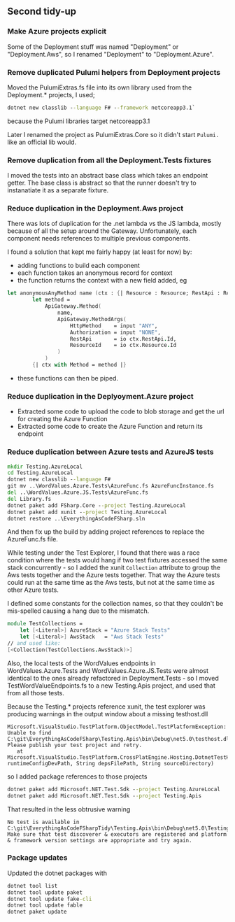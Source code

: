 ## Second tidy-up
### Make Azure projects explicit
Some of the Deployment stuff was named "Deployment" or "Deployment.Aws", so I renamed "Deployment" to "Deployment.Azure".
### Remove duplicated Pulumi helpers from Deployment projects
Moved the PulumiExtras.fs file into its own library used from the Deployment.* projects, I used;
```cmd
dotnet new classlib --language F# --framework netcoreapp3.1`
```
because the Pulumi libraries target netcoreapp3.1

Later I renamed the project as PulumiExtras.Core so it didn't start `Pulumi.` like an official lib would.
### Remove duplication from all the Deployment.Tests fixtures
I moved the tests into an abstract base class which takes an endpoint getter. The base class is abstract so that the runner doesn't try to instanatiate it as a separate fixture.
### Reduce duplication in the Deployment.Aws project
There was lots of duplication for the .net lambda vs the JS lambda, mostly because of all the setup around the Gateway. Unfortunately, each component needs references to multiple previous components.

I found a solution that kept me fairly happy (at least for now) by:
- adding functions to build each component
- each function takes an anonymous record for context
- the function returns the context with a new field added, eg 
```fsharp
let anonymousAnyMethod name (ctx : {| Resource : Resource; RestApi : RestApi |}) =
        let method =
            ApiGateway.Method(
                name,
                ApiGateway.MethodArgs(
                    HttpMethod    = input "ANY",
                    Authorization = input "NONE",
                    RestApi       = io ctx.RestApi.Id,
                    ResourceId    = io ctx.Resource.Id
                )
            )
        {| ctx with Method = method |}
```
- these functions can then be piped.
### Reduce duplication in the Deplyoyment.Azure project
- Extracted some code to upload the code to blob storage and get the url for creating the Azure Function
- Extracted some code to create the Azure Function and return its endpoint
### Reduce duplication between Azure tests and AzureJS tests
```cmd
mkdir Testing.AzureLocal
cd Testing.AzureLocal
dotnet new classlib --language F#
git mv ..\WordValues.Azure.Tests\AzureFunc.fs AzureFuncInstance.fs
del ..\WordValues.Azure.JS.Tests\AzureFunc.fs
del Library.fs
dotnet paket add FSharp.Core --project Testing.AzureLocal
dotnet paket add xunit --project Testing.AzureLocal
dotnet restore ..\EverythingAsCodeFSharp.sln
```
And then fix up the build by adding project references to replace the AzureFunc.fs file.

While testing under the Test Explorer, I found that there was a race condition where the tests would hang if two test fixtures accessed the same stack concurrently - so I added the xunit `Collection` attribute to group the Aws tests together and the Azure tests together. That way the Azure tests could run at the same time as the Aws tests, but not at the same time as other Azure tests. 

I defined some constants for the collection names, so that they couldn't be mis-spelled causing a hang due to the mismatch.
```fsharp
module TestCollections =
    let [<Literal>] AzureStack = "Azure Stack Tests"
    let [<Literal>] AwsStack   = "Aws Stack Tests"
// and used like:
[<Collection(TestCollections.AwsStack)>]
```
Also, the local tests of the WordValues endpoints in WordValues.Azure.Tests and WordValues.Azure.JS.Tests were almost identical to the ones already refactored in Deployment.Tests - so I moved TestWordValueEndpoints.fs to a new Testing.Apis project, and used that from all those tests.

Because the Testing.* projects reference xunit, the test explorer was producing warnings in the output window about a missing testhost.dll
```
Microsoft.VisualStudio.TestPlatform.ObjectModel.TestPlatformException: Unable to find C:\git\EverythingAsCodeFSharp\Testing.Apis\bin\Debug\net5.0\testhost.dll. Please publish your test project and retry.
   at Microsoft.VisualStudio.TestPlatform.CrossPlatEngine.Hosting.DotnetTestHostManager.GetTestHostPath(String runtimeConfigDevPath, String depsFilePath, String sourceDirectory)
```
so I added package references to those projects
```cmd
dotnet paket add Microsoft.NET.Test.Sdk --project Testing.AzureLocal
dotnet paket add Microsoft.NET.Test.Sdk --project Testing.Apis
```
That resulted in the less obtrusive warning
```
No test is available in C:\git\EverythingAsCodeFSharpTidy\Testing.Apis\bin\Debug\net5.0\Testing.Apis.dll. Make sure that test discoverer & executors are registered and platform & framework version settings are appropriate and try again.
```
### Package updates
Updated the dotnet packages with
```cmd
dotnet tool list
dotnet tool update paket
dotnet tool update fake-cli
dotnet tool update fable
dotnet paket update
```



